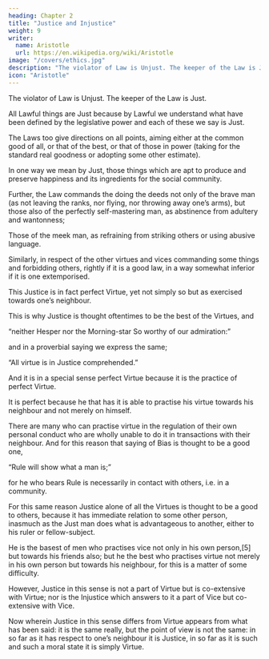 ```yaml
---
heading: Chapter 2
title: "Justice and Injustice"
weight: 9
writer:
  name: Aristotle
  url: https://en.wikipedia.org/wiki/Aristotle
image: "/covers/ethics.jpg"
description: "The violator of Law is Unjust. The keeper of the Law is Just"
icon: "Aristotle"
---
```




The violator of Law is Unjust. The keeper of the Law is Just.

All Lawful things are Just because by Lawful we understand what have been defined by the legislative power and each of these we say is Just. 

The Laws too give directions on all points, aiming either at the common good of all, or that of the best, or that of those in power (taking for the standard real goodness or adopting some other estimate).

In one way we mean by Just, those things which are apt to produce and preserve happiness and its ingredients for the social community.

Further, the Law commands the doing the deeds not only of the brave man (as not leaving the ranks, nor flying, nor throwing away one’s arms), but those also of the perfectly self-mastering man, as abstinence from adultery and wantonness;

Those of the meek man, as refraining from striking others or using abusive language.

Similarly, in respect of the other virtues and vices commanding some things and forbidding others, rightly if it is a good law, in a way somewhat inferior if it is one extemporised.

This Justice is in fact perfect Virtue, yet not simply so but as exercised towards one’s neighbour.

This is why Justice is thought oftentimes to be the best of the Virtues, and

“neither Hesper nor the Morning-star
So worthy of our admiration:”

and in a proverbial saying we express the same;

“All virtue is in Justice comprehended.”

And it is in a special sense perfect Virtue because it is the practice of perfect Virtue. 

It is perfect because he that has it is able to practise his virtue towards his neighbour and not merely on himself.

There are many who can practise virtue in the regulation of their own personal conduct who are wholly unable to do it in transactions with their neighbour. And for this reason that saying of Bias is thought to be a good one,

“Rule will show what a man is;”

for he who bears Rule is necessarily in contact with others, i.e. in a community. 

For this same reason Justice alone of all the Virtues is thought to be a good to others, because it has immediate relation to some other person, inasmuch as the Just man does what is advantageous to another, either to his ruler or fellow-subject. 

He is the basest of men who practises vice not only in his own person,[5] but towards his friends also; but he the best who practises virtue not merely in his own person but towards his neighbour, for this is a matter of some difficulty.

However, Justice in this sense is not a part of Virtue but is co-extensive with Virtue; nor is the Injustice which answers to it a part of Vice but co-extensive with Vice. 

Now wherein Justice in this sense differs from Virtue appears from what has been said: it is the same really, but the point of view is not the same: in so far as it has respect to one’s neighbour it is Justice, in so far as it is such and such a moral state it is simply Virtue.
